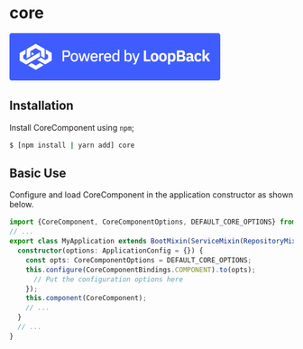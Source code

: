 # core

[![LoopBack](https://github.com/loopbackio/loopback-next/raw/master/docs/site/imgs/branding/Powered-by-LoopBack-Badge-(blue)-@2x.png)](http://loopback.io/)

## Installation

Install CoreComponent using `npm`;

```sh
$ [npm install | yarn add] core
```

## Basic Use

Configure and load CoreComponent in the application constructor
as shown below.

```ts
import {CoreComponent, CoreComponentOptions, DEFAULT_CORE_OPTIONS} from 'core';
// ...
export class MyApplication extends BootMixin(ServiceMixin(RepositoryMixin(RestApplication))) {
  constructor(options: ApplicationConfig = {}) {
    const opts: CoreComponentOptions = DEFAULT_CORE_OPTIONS;
    this.configure(CoreComponentBindings.COMPONENT).to(opts);
      // Put the configuration options here
    });
    this.component(CoreComponent);
    // ...
  }
  // ...
}
```
